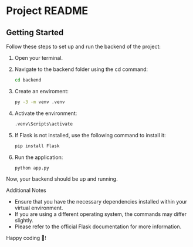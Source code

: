 # Project README

## Getting Started

Follow these steps to set up and run the backend of the project:

1. Open your terminal.
   
2. Navigate to the backend folder using the cd command:
   ```bash
   cd backend
   ```

3. Create an enviroment:
   ```bash
   py -3 -m venv .venv
   ```

4. Activate the environment:
   ```bash
   .venv\Scripts\activate
   ```

5. If Flask is not installed, use the following command to install it:
   ```bash
   pip install Flask
   ```

6. Run the application:
    ```bash
   python app.py
   ```

Now, your backend should be up and running.

Additional Notes

- Ensure that you have the necessary dependencies installed within your virtual environment.
- If you are using a different operating system, the commands may differ slightly.
- Please refer to the official Flask documentation for more information.

Happy coding 🚀!